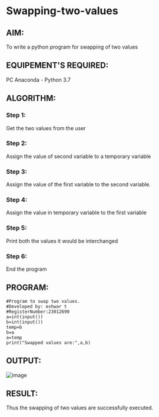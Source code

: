 # Swapping-two-values
## AIM:
To write a python program for swapping of two values
## EQUIPEMENT'S REQUIRED: 
PC
Anaconda - Python 3.7
## ALGORITHM: 
### Step 1:
Get the two values from the user
### Step 2: 
Assign the value of second variable to a temporary variable 
### Step 3: 
Assign the value of the first variable to the second variable.
### Step 4:  
Assign the value in temporary variable to the first variable
### Step 5: 
Print both the values it would be interchanged
### Step 6: 
End the program
## PROGRAM:
```
#Program to swap two values.
#Developed by: eshwar t
#RegisterNumber:23012690
a=int(input())
b=int(input())
temp=b
b=a
a=temp
print("Swapped values are:",a,b)
````
## OUTPUT:

![image](https://github.com/DHOESH123/Swapping-two-values/assets/150319589/8ec1d871-5728-4aea-96f7-ceac38e15a17)

## RESULT:
Thus the swapping of two values are successfully executed.



